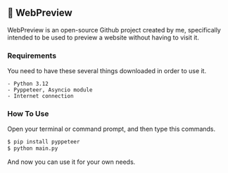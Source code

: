 ## 📱 WebPreview
WebPreview is an open-source Github project created by me, specifically intended to be used to preview a website without having to visit it.
### Requirements
You need to have these several things downloaded in order to use it. 
```
- Python 3.12
- Pyppeteer, Asyncio module
- Internet connection
```
### How To Use
Open your terminal or command prompt, and then type this commands.
```sh
$ pip install pyppeteer
$ python main.py
```
And now you can use it for your own needs.